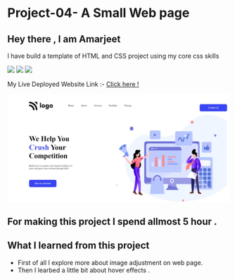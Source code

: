 # Project-04-  A Small Web page
 ## Hey there ,  I am Amarjeet 
 I have build a template of HTML and CSS project using my core css skills 
 
 ![](https://img.shields.io/badge/Project-04-yellow)
 ![](https://img.shields.io/badge/HTML-5-orange)
 ![](https://img.shields.io/badge/CSS-3-pink)

 My Live Deployed Website Link :- [Click here !](https://app.netlify.com/sites/project-04-a-small-web-page/overview)

 
 ![](./assets/web-page.jpg)

 ## For making this project I spend allmost 5 hour .

 ## What I learned from this project 
 - First of all I explore more about image adjustment on web page.
 - Then I learbed a little bit about hover effects .
